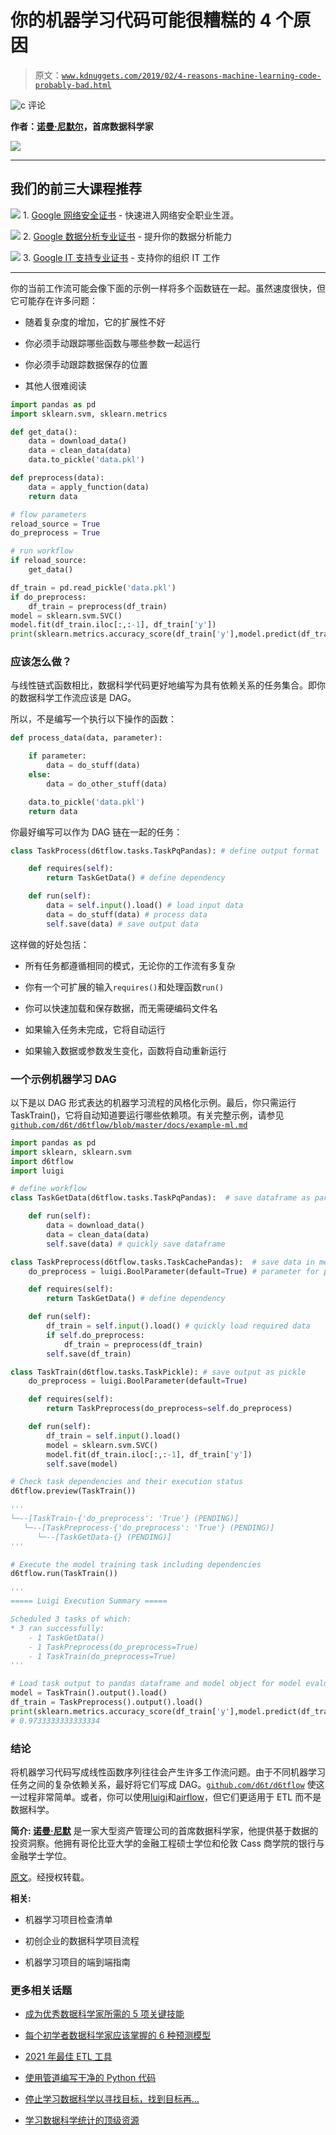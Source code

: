 # 你的机器学习代码可能很糟糕的 4 个原因

> 原文：[`www.kdnuggets.com/2019/02/4-reasons-machine-learning-code-probably-bad.html`](https://www.kdnuggets.com/2019/02/4-reasons-machine-learning-code-probably-bad.html)

![c](img/3d9c022da2d331bb56691a9617b91b90.png) 评论

**作者：[诺曼·尼默尔](https://www.linkedin.com/in/normanniemer/)，首席数据科学家**

![](img/6d51fa847ff4f19caeef7e4e039566a7.png)

* * *

## 我们的前三大课程推荐

![](img/0244c01ba9267c002ef39d4907e0b8fb.png) 1\. [Google 网络安全证书](https://www.kdnuggets.com/google-cybersecurity) - 快速进入网络安全职业生涯。

![](img/e225c49c3c91745821c8c0368bf04711.png) 2\. [Google 数据分析专业证书](https://www.kdnuggets.com/google-data-analytics) - 提升你的数据分析能力

![](img/0244c01ba9267c002ef39d4907e0b8fb.png) 3\. [Google IT 支持专业证书](https://www.kdnuggets.com/google-itsupport) - 支持你的组织 IT 工作

* * *

你的当前工作流可能会像下面的示例一样将多个函数链在一起。虽然速度很快，但它可能存在许多问题：

+   随着复杂度的增加，它的扩展性不好

+   你必须手动跟踪哪些函数与哪些参数一起运行

+   你必须手动跟踪数据保存的位置

+   其他人很难阅读

```py
import pandas as pd
import sklearn.svm, sklearn.metrics

def get_data():
    data = download_data()
    data = clean_data(data)
    data.to_pickle('data.pkl')

def preprocess(data):
    data = apply_function(data)
    return data

# flow parameters
reload_source = True
do_preprocess = True

# run workflow
if reload_source:
    get_data()

df_train = pd.read_pickle('data.pkl')
if do_preprocess:
    df_train = preprocess(df_train)
model = sklearn.svm.SVC()
model.fit(df_train.iloc[:,:-1], df_train['y'])
print(sklearn.metrics.accuracy_score(df_train['y'],model.predict(df_train.iloc[:,:-1])))
```

### 应该怎么做？

与线性链式函数相比，数据科学代码更好地编写为具有依赖关系的任务集合。即你的数据科学工作流应该是 DAG。

所以，不是编写一个执行以下操作的函数：

```py
def process_data(data, parameter):

    if parameter:
        data = do_stuff(data)
    else:
        data = do_other_stuff(data)

    data.to_pickle('data.pkl')
    return data
```

你最好编写可以作为 DAG 链在一起的任务：

```py
class TaskProcess(d6tflow.tasks.TaskPqPandas): # define output format

    def requires(self):
        return TaskGetData() # define dependency

    def run(self):
        data = self.input().load() # load input data
        data = do_stuff(data) # process data
        self.save(data) # save output data
```

这样做的好处包括：

+   所有任务都遵循相同的模式，无论你的工作流有多复杂

+   你有一个可扩展的输入`requires()`和处理函数`run()`

+   你可以快速加载和保存数据，而无需硬编码文件名

+   如果输入任务未完成，它将自动运行

+   如果输入数据或参数发生变化，函数将自动重新运行

### 一个示例机器学习 DAG

以下是以 DAG 形式表达的机器学习流程的风格化示例。最后，你只需运行 TaskTrain()，它将自动知道要运行哪些依赖项。有关完整示例，请参见[`github.com/d6t/d6tflow/blob/master/docs/example-ml.md`](https://github.com/d6t/d6tflow/blob/master/docs/example-ml.md)

```py
import pandas as pd
import sklearn, sklearn.svm
import d6tflow
import luigi

# define workflow
class TaskGetData(d6tflow.tasks.TaskPqPandas):  # save dataframe as parquet

    def run(self):
        data = download_data()
        data = clean_data(data)
        self.save(data) # quickly save dataframe

class TaskPreprocess(d6tflow.tasks.TaskCachePandas):  # save data in memory
    do_preprocess = luigi.BoolParameter(default=True) # parameter for preprocessing yes/no

    def requires(self):
        return TaskGetData() # define dependency

    def run(self):
        df_train = self.input().load() # quickly load required data
        if self.do_preprocess:
            df_train = preprocess(df_train)
        self.save(df_train)

class TaskTrain(d6tflow.tasks.TaskPickle): # save output as pickle
    do_preprocess = luigi.BoolParameter(default=True)

    def requires(self):
        return TaskPreprocess(do_preprocess=self.do_preprocess)

    def run(self):
        df_train = self.input().load()
        model = sklearn.svm.SVC()
        model.fit(df_train.iloc[:,:-1], df_train['y'])
        self.save(model)

# Check task dependencies and their execution status
d6tflow.preview(TaskTrain())

'''
└─--[TaskTrain-{'do_preprocess': 'True'} (PENDING)]
   └─--[TaskPreprocess-{'do_preprocess': 'True'} (PENDING)]
      └─--[TaskGetData-{} (PENDING)]
'''

# Execute the model training task including dependencies
d6tflow.run(TaskTrain())

'''
===== Luigi Execution Summary =====

Scheduled 3 tasks of which:
* 3 ran successfully:
    - 1 TaskGetData()
    - 1 TaskPreprocess(do_preprocess=True)
    - 1 TaskTrain(do_preprocess=True)
'''

# Load task output to pandas dataframe and model object for model evaluation
model = TaskTrain().output().load()
df_train = TaskPreprocess().output().load()
print(sklearn.metrics.accuracy_score(df_train['y'],model.predict(df_train.iloc[:,:-1])))
# 0.9733333333333334
```

### 结论

将机器学习代码写成线性函数序列往往会产生许多工作流问题。由于不同机器学习任务之间的复杂依赖关系，最好将它们写成 DAG。[`github.com/d6t/d6tflow`](https://github.com/d6t/d6tflow) 使这一过程非常简单。或者，你可以使用[luigi](https://github.com/spotify/luigi)和[airflow](https://airflow.apache.org/)，但它们更适用于 ETL 而不是数据科学。

**简介: [诺曼·尼默](https://www.linkedin.com/in/normanniemer/)** 是一家大型资产管理公司的首席数据科学家，他提供基于数据的投资洞察。他拥有哥伦比亚大学的金融工程硕士学位和伦敦 Cass 商学院的银行与金融学士学位。

[原文](https://gist.github.com/d6tdev/44083e201104006b05be7f2ed5eeb5f9)。经授权转载。

**相关:**

+   机器学习项目检查清单

+   初创企业的数据科学项目流程

+   机器学习项目的端到端指南

### 更多相关话题

+   [成为优秀数据科学家所需的 5 项关键技能](https://www.kdnuggets.com/2021/12/5-key-skills-needed-become-great-data-scientist.html)

+   [每个初学者数据科学家应该掌握的 6 种预测模型](https://www.kdnuggets.com/2021/12/6-predictive-models-every-beginner-data-scientist-master.html)

+   [2021 年最佳 ETL 工具](https://www.kdnuggets.com/2021/12/mozart-best-etl-tools-2021.html)

+   [使用管道编写干净的 Python 代码](https://www.kdnuggets.com/2021/12/write-clean-python-code-pipes.html)

+   [停止学习数据科学以寻找目标，找到目标再…](https://www.kdnuggets.com/2021/12/stop-learning-data-science-find-purpose.html)

+   [学习数据科学统计的顶级资源](https://www.kdnuggets.com/2021/12/springboard-top-resources-learn-data-science-statistics.html)
